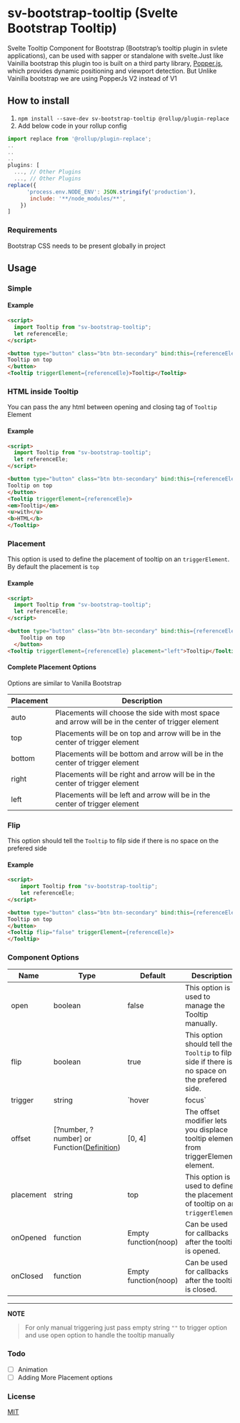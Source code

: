 # sv-bootstrap-tooltip (Svelte Bootstrap Tooltip)
Svelte Tooltip Component for Bootstrap (Bootstrap’s tooltip plugin in svlete applications), can be used with sapper or standalone with svelte.Just like Vainilla bootstrap this plugin too is built on a third party library, [Popper.js](https://popper.js.org/), which provides dynamic positioning and viewport detection. But Unlike Vainilla bootstrap we are using PopperJs V2 instead of V1

## How to install
1. ```npm install --save-dev sv-bootstrap-tooltip @rollup/plugin-replace```
2. Add below code in your rollup config

```js
import replace from '@rollup/plugin-replace';
..
..
..
plugins: [
  ..., // Other Plugins
  ..., // Other Plugins
replace({
	  'process.env.NODE_ENV': JSON.stringify('production'),
	   include: '**/node_modules/**',
    })
]
```

### Requirements
Bootstrap CSS needs to be present globally in project

## Usage

### Simple

#### Example

```html
<script>
  import Tooltip from "sv-bootstrap-tooltip";
  let referenceEle;
</script>

<button type="button" class="btn btn-secondary" bind:this={referenceEle}>
Tooltip on top
</button>
<Tooltip triggerElement={referenceEle}>Tooltip</Tooltip>

```

### HTML inside Tooltip

You can pass the any html between opening and closing tag of `Tooltip` Element

#### Example

```html
<script>
  import Tooltip from "sv-bootstrap-tooltip";
  let referenceEle;
</script>

<button type="button" class="btn btn-secondary" bind:this={referenceEle}>
Tooltip on top
</button>
<Tooltip triggerElement={referenceEle}>
<em>Tooltip</em>
<u>with</u>
<b>HTML</b>
</Tooltip>
```

### Placement

This option is used to define the placement of tooltip on an `triggerElement`. By default the placement is `top`

#### Example

```html
<script>
  import Tooltip from "sv-bootstrap-tooltip";
  let referenceEle;
</script>

<button type="button" class="btn btn-secondary" bind:this={referenceEle}>
    Tooltip on top
  </button>
<Tooltip triggerElement={referenceEle} placement="left">Tooltip</Tooltip>
```

#### Complete Placement Options

Options are similar to Vanilla Bootstrap

|Placement|Description|
|--- |--- |
|auto|Placements will choose the side with most space and arrow will be in the center of trigger element|
|top|Placements will be on top and arrow will be in the center of trigger element|
|bottom|Placements will be bottom and arrow will be in the center of trigger element|
|right|Placements will be right and arrow will be in the center of trigger element|
|left|Placements will be left and arrow will be in the center of trigger element|

### Flip

This option should tell the `Tooltip` to filp side if there is no space on the prefered side

#### Example

```html
<script>
    import Tooltip from "sv-bootstrap-tooltip";
    let referenceEle;
</script>

<button type="button" class="btn btn-secondary" bind:this={referenceEle}>
Tooltip on top
</button>
<Tooltip flip="false" triggerElement={referenceEle}>
</Tooltip>
```


### Component Options


|Name|Type|Default|Description|
|--- |--- |--- |--- |
|open|boolean|false|This option is used to manage the Tooltip manually.|
|flip|boolean|true|This option should tell the `Tooltip` to filp side if there is no space on the prefered side.|
|trigger|string|`hover|focus`|How tooltip is triggered - `click|hover|focus`. You may pass multiple triggers; separate them with a `|`.
|offset|[?number, ?number] or Function([Definition](https://popper.js.org/docs/v2/modifiers/offset/#options))|[0, 4]|The offset modifier lets you displace tooltip element from triggerElement element.|
|placement|string|top|This option is used to define the placement of tooltip on an `triggerElement`.|
|onOpened|function|Empty function(noop)|Can be used for callbacks after the tooltip is opened.|
|onClosed|function|Empty function(noop)|Can be used for callbacks after the tooltip is closed.|

___
**NOTE**

> For only manual triggering just pass empty string `""` to trigger option and use open option to handle the tooltip manually

### Todo
- [ ] Animation
- [ ] Adding More Placement options

### License
[MIT](https://github.com/Sidd27/sv-bootstrap-tooltip/blob/master/LICENSE)